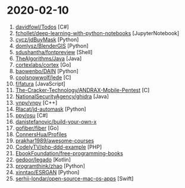 # 2020-02-10

1. [davidfowl/Todos](https://github.com/davidfowl/Todos "Various todo list backend API implementations") [C#]
2. [fchollet/deep-learning-with-python-notebooks](https://github.com/fchollet/deep-learning-with-python-notebooks "Jupyter notebooks for the code samples of the book Deep Learning with Python") [JupyterNotebook]
3. [cycz/jdBuyMask](https://github.com/cycz/jdBuyMask "京东监控口罩有货爬虫，自动下单爬虫，口罩爬虫") [Python]
4. [domlysz/BlenderGIS](https://github.com/domlysz/BlenderGIS "Blender addons to make the bridge between Blender and geographic data") [Python]
5. [sdushantha/fontpreview](https://github.com/sdushantha/fontpreview "🔡 Very customizable and minimal font previewer written in bash") [Shell]
6. [TheAlgorithms/Java](https://github.com/TheAlgorithms/Java "All Algorithms implemented in Java") [Java]
7. [cortexlabs/cortex](https://github.com/cortexlabs/cortex "Deploy machine learning models in production") [Go]
8. [baowenbo/DAIN](https://github.com/baowenbo/DAIN "Depth-Aware Video Frame Interpolation (CVPR 2019)") [Python]
9. [coolsnowwolf/lede](https://github.com/coolsnowwolf/lede "Lean's OpenWrt source") [C]
10. [f/fatura](https://github.com/f/fatura "eArşiv / eFatura Fatura Oluşturucu") [JavaScript]
11. [The-Cracker-Technology/ANDRAX-Mobile-Pentest](https://github.com/The-Cracker-Technology/ANDRAX-Mobile-Pentest "ANDRAX Advanced Penetration Testing Platform for Android Smartphones") [C]
12. [NationalSecurityAgency/ghidra](https://github.com/NationalSecurityAgency/ghidra "Ghidra is a software reverse engineering (SRE) framework") [Java]
13. [vnpy/vnpy](https://github.com/vnpy/vnpy "基于Python的开源量化交易平台开发框架") [C++]
14. [Rlacat/jd-automask](https://github.com/Rlacat/jd-automask "防护-京东口罩自动抢购并下单") [Python]
15. [ppy/osu](https://github.com/ppy/osu "rhythm is just a *click* away!") [C#]
16. [danistefanovic/build-your-own-x](https://github.com/danistefanovic/build-your-own-x "🤓 Build your own (insert technology here)") 
17. [gofiber/fiber](https://github.com/gofiber/fiber "🚀 Fiber is an Express.js inspired web framework written in Go with 💖") [Go]
18. [ConnersHua/Profiles](https://github.com/ConnersHua/Profiles "") 
19. [prakhar1989/awesome-courses](https://github.com/prakhar1989/awesome-courses "📚 List of awesome university courses for learning Computer Science!") 
20. [CodelyTV/php-ddd-example](https://github.com/CodelyTV/php-ddd-example "🐘🎯 Hexagonal Architecture + DDD + CQRS applied in PHP using Symfony 5") [PHP]
21. [EbookFoundation/free-programming-books](https://github.com/EbookFoundation/free-programming-books "📚 Freely available programming books") 
22. [gedoor/legado](https://github.com/gedoor/legado "阅读3.0") [Kotlin]
23. [programthink/zhao](https://github.com/programthink/zhao "【编程随想】整理的《太子党关系网络》，专门揭露赵国的权贵") [Python]
24. [xinntao/ESRGAN](https://github.com/xinntao/ESRGAN "ECCV18 Workshops - Enhanced SRGAN. Champion PIRM Challenge on Perceptual Super-Resolution (Third Region)") [Python]
25. [serhii-londar/open-source-mac-os-apps](https://github.com/serhii-londar/open-source-mac-os-apps "🚀 Awesome list of open source applications for macOS.") [Swift]
